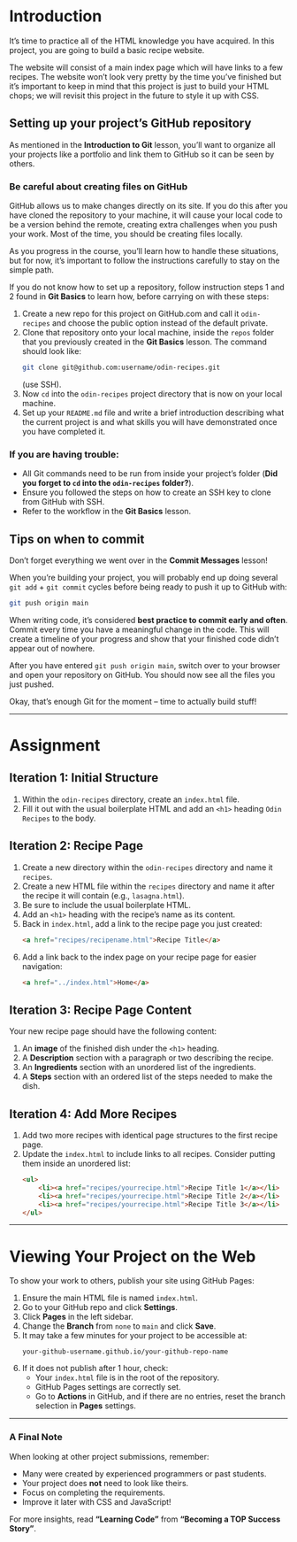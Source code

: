 # Introduction

It’s time to practice all of the HTML knowledge you have acquired. In this project, you are going to build a basic recipe website.

The website will consist of a main index page which will have links to a few recipes. The website won’t look very pretty by the time you’ve finished but it’s important to keep in mind that this project is just to build your HTML chops; we will revisit this project in the future to style it up with CSS.

## Setting up your project’s GitHub repository

As mentioned in the **Introduction to Git** lesson, you’ll want to organize all your projects like a portfolio and link them to GitHub so it can be seen by others.

### Be careful about creating files on GitHub

GitHub allows us to make changes directly on its site. If you do this after you have cloned the repository to your machine, it will cause your local code to be a version behind the remote, creating extra challenges when you push your work. Most of the time, you should be creating files locally.

As you progress in the course, you’ll learn how to handle these situations, but for now, it’s important to follow the instructions carefully to stay on the simple path.

If you do not know how to set up a repository, follow instruction steps 1 and 2 found in **Git Basics** to learn how, before carrying on with these steps:

1. Create a new repo for this project on GitHub.com and call it `odin-recipes` and choose the public option instead of the default private.
2. Clone that repository onto your local machine, inside the `repos` folder that you previously created in the **Git Basics** lesson. The command should look like:
   ```bash
   git clone git@github.com:username/odin-recipes.git
   ```
   (use SSH).
3. Now `cd` into the `odin-recipes` project directory that is now on your local machine.
4. Set up your `README.md` file and write a brief introduction describing what the current project is and what skills you will have demonstrated once you have completed it.

### If you are having trouble:

- All Git commands need to be run from inside your project’s folder (**Did you forget to `cd` into the `odin-recipes` folder?**).
- Ensure you followed the steps on how to create an SSH key to clone from GitHub with SSH.
- Refer to the workflow in the **Git Basics** lesson.

## Tips on when to commit

Don’t forget everything we went over in the **Commit Messages** lesson!

When you’re building your project, you will probably end up doing several `git add` + `git commit` cycles before being ready to push it up to GitHub with:

```bash
git push origin main
```

When writing code, it’s considered **best practice to commit early and often**. Commit every time you have a meaningful change in the code. This will create a timeline of your progress and show that your finished code didn’t appear out of nowhere.

After you have entered `git push origin main`, switch over to your browser and open your repository on GitHub. You should now see all the files you just pushed.

Okay, that’s enough Git for the moment – time to actually build stuff!

---

# Assignment

## Iteration 1: Initial Structure

1. Within the `odin-recipes` directory, create an `index.html` file.
2. Fill it out with the usual boilerplate HTML and add an `<h1>` heading `Odin Recipes` to the body.

## Iteration 2: Recipe Page

1. Create a new directory within the `odin-recipes` directory and name it `recipes`.
2. Create a new HTML file within the `recipes` directory and name it after the recipe it will contain (e.g., `lasagna.html`).
3. Be sure to include the usual boilerplate HTML.
4. Add an `<h1>` heading with the recipe’s name as its content.
5. Back in `index.html`, add a link to the recipe page you just created:
   ```html
   <a href="recipes/recipename.html">Recipe Title</a>
   ```
6. Add a link back to the index page on your recipe page for easier navigation:
   ```html
   <a href="../index.html">Home</a>
   ```

## Iteration 3: Recipe Page Content

Your new recipe page should have the following content:

1. An **image** of the finished dish under the `<h1>` heading.
2. A **Description** section with a paragraph or two describing the recipe.
3. An **Ingredients** section with an unordered list of the ingredients.
4. A **Steps** section with an ordered list of the steps needed to make the dish.

## Iteration 4: Add More Recipes

1. Add two more recipes with identical page structures to the first recipe page.
2. Update the `index.html` to include links to all recipes. Consider putting them inside an unordered list:
   ```html
   <ul>
       <li><a href="recipes/yourrecipe.html">Recipe Title 1</a></li>
       <li><a href="recipes/yourrecipe.html">Recipe Title 2</a></li>
       <li><a href="recipes/yourrecipe.html">Recipe Title 3</a></li>
   </ul>
   ```

---

# Viewing Your Project on the Web

To show your work to others, publish your site using GitHub Pages:

1. Ensure the main HTML file is named `index.html`.
2. Go to your GitHub repo and click **Settings**.
3. Click **Pages** in the left sidebar.
4. Change the **Branch** from `none` to `main` and click **Save**.
5. It may take a few minutes for your project to be accessible at:
   ```
   your-github-username.github.io/your-github-repo-name
   ```
6. If it does not publish after 1 hour, check:
   - Your `index.html` file is in the root of the repository.
   - GitHub Pages settings are correctly set.
   - Go to **Actions** in GitHub, and if there are no entries, reset the branch selection in **Pages** settings.

---

### A Final Note

When looking at other project submissions, remember:

- Many were created by experienced programmers or past students.
- Your project does **not** need to look like theirs.
- Focus on completing the requirements.
- Improve it later with CSS and JavaScript!

For more insights, read **“Learning Code”** from **“Becoming a TOP Success Story”**.
